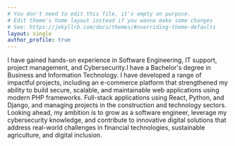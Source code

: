 ```yaml
---
# You don't need to edit this file, it's empty on purpose.
# Edit theme's home layout instead if you wanna make some changes
# See: https://jekyllrb.com/docs/themes/#overriding-theme-defaults
layout: single
author_profile: true
---
```

I have gained hands-on experience in Software Engineering, IT support, project management, and Cybersecurity.I have a Bachelor's degree in Business and Information Technology. I have developed a range of impactful projects, including an e-commerce platform that strengthened my ability to build secure, scalable, and maintainable web applications using modern PHP frameworks. Full-stack applications using React, Python, and Django, and managing projects in the construction and technology sectors. Looking ahead, my ambition is to grow as a software engineer, leverage my cybersecurity knowledge, and contribute to innovative digital solutions that address real-world challenges in financial technologies, sustainable agriculture, and digital inclusion.
